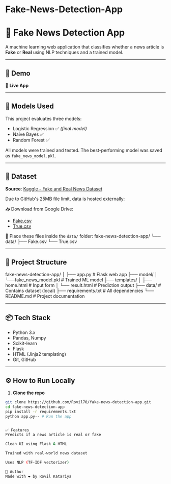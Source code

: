 # Fake-News-Detection-App
# 📰 Fake News Detection App

A machine learning web application that classifies whether a news article is **Fake** or **Real** using NLP techniques and a trained model.

---

## 🚀 Demo

🔗 **Live App** 

---

## 🧠 Models Used

This project evaluates three models:

- Logistic Regression ✅ *(final model)*
- Naive Bayes ✅
- Random Forest ✅

All models were trained and tested. The best-performing model was saved as `fake_news_model.pkl`.

---

## 🧾 Dataset

**Source**: [Kaggle - Fake and Real News Dataset](https://www.kaggle.com/clmentbisaillon/fake-and-real-news-dataset)

Due to GitHub's 25MB file limit, data is hosted externally:

📥 Download from Google Drive:

- [Fake.csv](https://drive.google.com/your-fake-link)
- [True.csv](https://drive.google.com/your-true-link)

📁 Place these files inside the `data/` folder:
fake-news-detection-app/
└── data/
├── Fake.csv
└── True.csv


---

## 📁 Project Structure

fake-news-detection-app/
│
├── app.py # Flask web app
├── model/
│ └──fake_news_model.pkl # Trained ML model
├── templates/
│ ├── home.html # Input form
│ └── result.html # Prediction output
├── data/ # Contains dataset (local)
├── requirements.txt # All dependencies
└── README.md # Project documentation


---

## 📦 Tech Stack

- Python 3.x
- Pandas, Numpy
- Scikit-learn
- Flask
- HTML (Jinja2 templating)
- Git, GitHub

---

## ⚙️ How to Run Locally

1. **Clone the repo**

```bash
git clone https://github.com/Rovil70/fake-news-detection-app.git
cd fake-news-detection-app
pip install -r requirements.txt
python app.py-- # Run the app


✅ Features
Predicts if a news article is real or fake

Clean UI using Flask & HTML

Trained with real-world news dataset

Uses NLP (TF-IDF vectorizer)

🙌 Author
Made with ❤️ by Rovil Katariya




